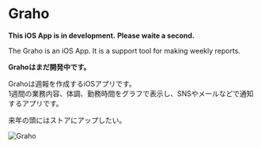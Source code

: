 Graho
=====

**This iOS App is in development.**
**Please waite a second.**

The Graho is an iOS App. It is a support tool for making weekly reports.

**Grahoはまだ開発中です。**

Grahoは週報を作成するiOSアプリです。  
1週間の業務内容、体調、勤務時間をグラフで表示し、SNSやメールなどで通知するアプリです。

来年の頭にはストアにアップしたい。

![Graho](http://keepingblog.net/github_images/Graho_images/graho_readme180.png)
